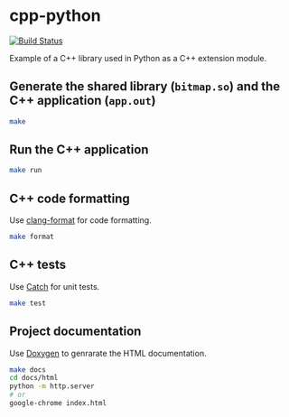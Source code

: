 # cpp-python
[![Build Status](https://travis-ci.org/jackdbd/cpp-python.svg?branch=master)](https://travis-ci.org/jackdbd/cpp-python)

Example of a C++ library used in Python as a C++ extension module.

## Generate the shared library (`bitmap.so`) and the C++ application (`app.out`)

```sh
make
```

## Run the C++ application

```sh
make run
```

## C++ code formatting

Use [clang-format](https://clang.llvm.org/docs/ClangFormat.html) for code formatting.

```sh
make format
```

## C++ tests

Use [Catch](https://github.com/catchorg/Catch2) for unit tests.

```sh
make test
```

## Project documentation

Use [Doxygen](https://github.com/doxygen/doxygen) to genrarate the HTML documentation.

```sh
make docs
cd docs/html
python -m http.server
# or
google-chrome index.html
```